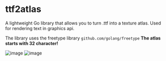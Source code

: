 # ttf2atlas
A lightweight Go library that allows you to turn .ttf into a texture atlas. Used for rendering text in graphics api.

The library uses the freetype library `github.com/golang/freetype`
**The atlas starts with 32 character!**

![image](https://github.com/MrRoblick/ttf2atlas/assets/61147166/58e2ca47-15bb-4487-809c-d82e20cd1f54)
![image](https://github.com/MrRoblick/ttf2atlas/assets/61147166/fd2bb30c-dde6-4752-848d-9e082db1bc3d)
